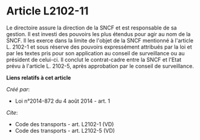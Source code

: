 # Article L2102-11

Le directoire assure la direction de la SNCF et est responsable de sa gestion. Il est investi des pouvoirs les plus étendus
pour agir au nom de la SNCF. Il les exerce dans la limite de l'objet de la SNCF mentionné à l'article L. 2102-1 et sous
réserve des pouvoirs expressément attribués par la loi et par les textes pris pour son application au conseil de surveillance
ou au président de celui-ci. Il conclut le contrat-cadre entre la SNCF et l'Etat prévu à l'article L. 2102-5, après
approbation par le conseil de surveillance.

**Liens relatifs à cet article**

_Créé par_:

  - Loi n°2014-872 du 4 août 2014 - art. 1

_Cite_:

  - Code des transports - art. L2102-1 (VD)
  - Code des transports - art. L2102-5 (VD)
